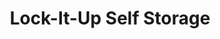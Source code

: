 ---
title: "Lock-It-Up Self Storage"
url: /oregon/lock-it-up-self-storage-dustin-road-6/
shop: Mieten
---